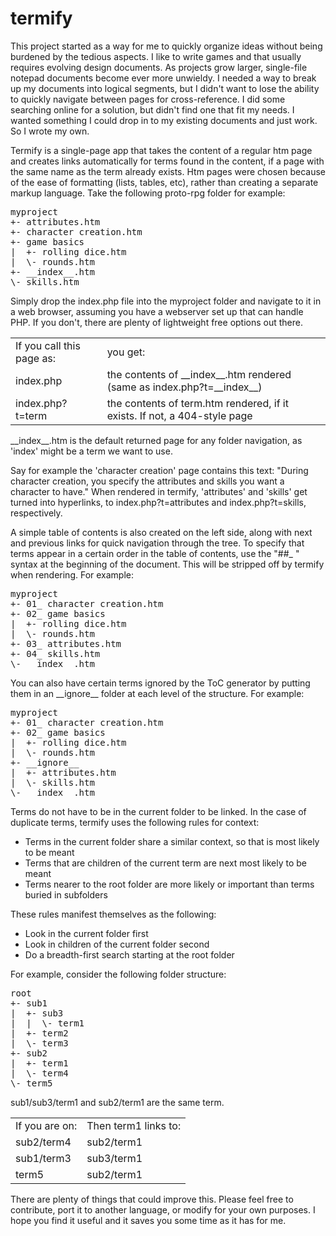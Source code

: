 termify
=======

This project started as a way for me to quickly organize ideas without being burdened by the tedious aspects. I like to write games and that usually requires evolving design documents. As projects grow larger, single-file notepad documents become ever more unwieldy. I needed a way to break up my documents into logical segments, but I didn't want to lose the ability to quickly navigate between pages for cross-reference. I did some searching online for a solution, but didn't find one that fit my needs. I wanted something I could drop in to my existing documents and just work. So I wrote my own.

Termify is a single-page app that takes the content of a regular htm page and creates links automatically for terms found in the content, if a page with the same name as the term already exists. Htm pages were chosen because of the ease of formatting (lists, tables, etc), rather than creating a separate markup language. Take the following proto-rpg folder for example:

<pre>
myproject
+- attributes.htm
+- character creation.htm
+- game basics
|  +- rolling dice.htm
|  \- rounds.htm
+- __index__.htm
\- skills.htm
</pre>

Simply drop the index.php file into the myproject folder and navigate to it in a web browser, assuming you have a webserver set up that can handle PHP. If you don't, there are plenty of lightweight free options out there.
<table>
<tr><td>If you call this page as:</td><td>you get:</td></tr>
<tr><td>index.php</td><td>the contents of __index__.htm rendered (same as index.php?t=__index__)</td></tr>
<tr><td>index.php?t=term</td><td>the contents of term.htm rendered, if it exists. If not, a 404-style page</td></tr>
</table>

\_\_index\_\_.htm is the default returned page for any folder navigation, as 'index' might be a term we want to use.

Say for example the 'character creation' page contains this text:
"During character creation, you specify the attributes and skills you want a character to have."
When rendered in termify, 'attributes' and 'skills' get turned into hyperlinks, to index.php?t=attributes and index.php?t=skills, respectively.

A simple table of contents is also created on the left side, along with next and previous links for quick navigation through the tree. To specify that terms appear in a certain order in the table of contents, use the "##_ " syntax at the beginning of the document. This will be stripped off by termify when rendering. For example:

<pre>
myproject
+- 01_ character creation.htm
+- 02_ game basics
|  +- rolling dice.htm
|  \- rounds.htm
+- 03_ attributes.htm
+- 04_ skills.htm
\- __index__.htm
</pre>

You can also have certain terms ignored by the ToC generator by putting them in an \_\_ignore\_\_ folder at each level of the structure. For example:

<pre>
myproject
+- 01_ character creation.htm
+- 02_ game basics
|  +- rolling dice.htm
|  \- rounds.htm
+- __ignore__
|  +- attributes.htm
|  \- skills.htm
\- __index__.htm
</pre>

Terms do not have to be in the current folder to be linked. In the case of duplicate terms, termify uses the following rules for context:
- Terms in the current folder share a similar context, so that is most likely to be meant
- Terms that are children of the current term are next most likely to be meant 
- Terms nearer to the root folder are more likely or important than terms buried in subfolders

These rules manifest themselves as the following:
- Look in the current folder first
- Look in children of the current folder second
- Do a breadth-first search starting at the root folder

For example, consider the following folder structure:

<pre>
root
+- sub1
|  +- sub3
|  |  \- term1
|  +- term2
|  \- term3
+- sub2
|  +- term1
|  \- term4
\- term5
</pre>

sub1/sub3/term1 and sub2/term1 are the same term. 
<table>
<tr><td>If you are on:</td><td>Then term1 links to:</td></tr>
<tr><td>sub2/term4</td><td>sub2/term1</td></tr>
<tr><td>sub1/term3</td><td>sub3/term1</td></tr>
<tr><td>term5</td><td>sub2/term1</tr></tr>
</table>

There are plenty of things that could improve this. Please feel free to contribute, port it to another language, or modify for your own purposes. I hope you find it useful and it saves you some time as it has for me.

